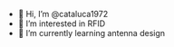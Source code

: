- 👋 Hi, I’m @cataluca1972
- 👀 I’m interested in RFID
- 🌱 I’m currently learning antenna design

<!---
cataluca1972/cataluca1972 is a ✨ special ✨ repository because its `README.md` (this file) appears on your GitHub profile.
You can click the Preview link to take a look at your changes.
--->
